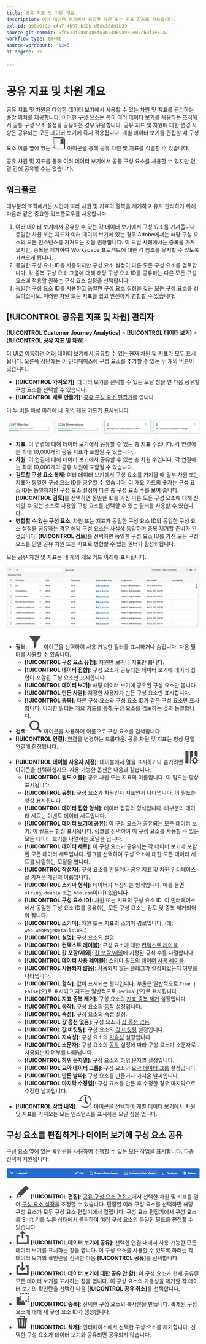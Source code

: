 ```yaml
---
title: 공유 지표 및 차원 개요
description: 여러 데이터 보기에서 동일한 차원 또는 지표 참조를 사용합니다.
exl-id: 998a9f9b-cfa7-4b97-b32b-d50e35d01b39
source-git-commit: 5fd023f988e485f04654869a982e02cb0f3e52a1
workflow-type: tm+mt
source-wordcount: '1245'
ht-degree: 0%

---
```


# 공유 지표 및 차원 개요

공유 지표 및 차원은 다양한 데이터 보기에서 사용할 수 있는 차원 및 지표를 관리하는 중앙 위치를 제공합니다. 이러한 구성 요소는 특히 여러 데이터 보기를 사용하는 조직에서 공통 구성 요소 설정을 공유하는 경우 유용합니다. 공유 지표 및 차원에 대한 변경 사항은 공유되는 모든 데이터 보기에 즉시 적용됩니다. 개별 데이터 보기를 편집할 때 구성 요소 이름 옆에 있는 ![공유 구성 요소 아이콘](/help/assets/icons/CCLibrary.svg) 아이콘을 통해 공유 차원 및 지표를 식별할 수 있습니다.

공유 차원 및 지표를 통해 여러 데이터 보기에서 공통 구성 요소를 사용할 수 있지만 연결 간에 공유할 수는 없습니다.

## 워크플로

대부분의 조직에서는 시간에 따라 차원 및 지표의 중복을 제거하고 유지 관리하기 위해 다음과 같은 중요한 워크플로우를 사용합니다.

1. 여러 데이터 보기에서 공유할 수 있는 각 데이터 보기에서 구성 요소를 가져옵니다. 동일한 차원 또는 지표가 여러 데이터 보기에 있는 경우 Adobe에서는 해당 구성 요소의 모든 인스턴스를 가져오는 것을 권장합니다. 이 모범 사례에서는 중복을 가져오지만, 중복을 제거하여 Workspace 프로젝트에 대한 각 참조를 유지할 수 있도록 가져오게 됩니다.
1. 동일한 구성 요소 ID를 사용하지만 구성 요소 설정이 다른 모든 구성 요소를 검토합니다. 각 중복 구성 요소 그룹에 대해 해당 구성 요소 ID를 공유하는 다른 모든 구성 요소에 적용할 원하는 구성 요소 설정을 선택합니다.
1. 동일한 구성 요소 ID를 사용하고 동일한 구성 요소 설정을 갖는 모든 구성 요소를 검토하십시오. 이러한 차원 또는 지표를 쉽고 안전하게 병합할 수 있습니다.

## [!UICONTROL 공유된 지표 및 차원] 관리자

**[!UICONTROL Customer Journey Analytics]** > **[!UICONTROL 데이터 보기]** > **[!UICONTROL 공유 지표 및 차원]**

이 UI로 이동하면 여러 데이터 보기에서 공유할 수 있는 현재 차원 및 지표가 모두 표시됩니다. 오른쪽 상단에는 이 인터페이스에 구성 요소를 추가할 수 있는 두 개의 버튼이 있습니다.

* **[!UICONTROL 가져오기]**: 데이터 보기를 선택할 수 있는 모달 창을 연 다음 공유할 구성 요소를 선택할 수 있습니다.
* **[!UICONTROL 새로 만들기]**: [공유 구성 요소 편집기](shared-component-editor.md)를 엽니다.

이 두 버튼 바로 아래에 네 개의 개요 카드가 표시됩니다.

![개요 카드 미리 보기](assets/overview-cards.png)

* **지표**: 이 연결에 대해 데이터 보기에서 공유할 수 있는 총 지표 수입니다. 각 연결에는 최대 10,000개의 공유 지표가 포함될 수 있습니다.
* **차원**: 이 연결에 대해 데이터 보기에서 공유할 수 있는 총 차원 수입니다. 각 연결에는 최대 10,000개의 공유 차원이 포함될 수 있습니다.
* **검토할 구성 요소 복제**: 여러 데이터 보기에서 구성 요소를 가져올 때 일부 차원 또는 지표가 동일한 구성 요소 ID를 공유할 수 있습니다. 이 개요 카드의 숫자는 구성 요소 ID는 동일하지만 구성 요소 설정이 다른 총 구성 요소 수를 보여 줍니다. **[!UICONTROL 검토]**&#x200B;를 선택하면 동일한 ID를 가진 다른 모든 구성 요소에 대해 신뢰할 수 있는 소스로 사용할 구성 요소를 선택할 수 있는 필터를 사용할 수 있습니다.
* **병합할 수 있는 구성 요소**: 차원 또는 지표가 동일한 구성 요소 ID와 동일한 구성 요소 설정을 공유하는 경우 해당 구성 요소는 사실상 동일하며 중복 제거할 준비가 된 것입니다. **[!UICONTROL 검토]**&#x200B;를 선택하면 동일한 구성 요소 ID를 가진 모든 구성 요소를 단일 공유 차원 또는 지표로 병합할 수 있는 필터가 활성화됩니다.

모든 공유 차원 및 지표는 네 개의 개요 카드 아래에 표시됩니다.

![사용 가능한 차원 및 지표 미리 보기](assets/shared-metrics-dimensions.png)

* **필터**: ![필터 아이콘](../../assets/icons/Filter.svg) 아이콘을 선택하여 사용 가능한 필터를 표시하거나 숨깁니다. 다음 필터를 사용할 수 있습니다.
   * **[!UICONTROL 구성 요소 유형]**: 차원만 보거나 지표만 봅니다.
   * **[!UICONTROL 데이터 집합]**: 구성 요소가 공유되는 데이터 보기에 데이터 집합이 포함된 구성 요소만 표시합니다.
   * **[!UICONTROL 데이터 보기]**: 해당 데이터 보기에 공유된 구성 요소만 봅니다.
   * **[!UICONTROL 만든 사람]**: 지정한 사용자가 만든 구성 요소만 표시합니다.
   * **[!UICONTROL 중복]**: 다른 구성 요소와 구성 요소 ID가 같은 구성 요소만 표시합니다. 이러한 필터는 개요 카드를 통해 구성 요소를 검토하는 것과 동일합니다.
* **검색**: ![검색 아이콘](../../assets/icons/Search.svg) 아이콘을 사용하여 이름으로 구성 요소를 검색합니다.
* **[!UICONTROL 연결]**: [연결](/help/connections/overview.md)을 변경하는 드롭다운. 공유 차원 및 지표는 항상 단일 연결에 한정됩니다.
* **[!UICONTROL 테이블 사용자 지정]**: 테이블에서 열을 표시하거나 숨기려면 ![테이블 사용자 지정 아이콘](/help/assets/icons/ColumnSetting.svg) 아이콘을 선택하십시오. 사용 가능한 옵션은 다음과 같습니다.
   * **[!UICONTROL 필드 이름]**: 공유 차원 또는 지표의 이름입니다. 이 필드는 항상 표시됩니다.
   * **[!UICONTROL 유형]**: 구성 요소가 차원인지 지표인지 나타냅니다. 이 필드는 항상 표시됩니다.
   * **[!UICONTROL 데이터 집합 형식]**: 데이터 집합의 형식입니다. 대부분의 데이터 세트는 이벤트 데이터 세트입니다.
   * **[!UICONTROL 데이터 보기에 공유]**: 이 구성 요소가 공유되는 모든 데이터 보기. 이 필드는 항상 표시됩니다. 링크를 선택하여 이 구성 요소를 사용할 수 있는 모든 데이터 보기를 나열하는 모달을 엽니다.
   * **[!UICONTROL 데이터 세트]**: 이 구성 요소가 공유되는 각 데이터 보기에 포함된 모든 데이터 세트입니다. 링크를 선택하여 구성 요소에 대한 모든 데이터 세트를 나열하는 모달을 엽니다.
   * **[!UICONTROL 작성자]**: 구성 요소를 만들거나 공유 지표 및 차원 인터페이스로 가져온 개인의 이름입니다.
   * **[!UICONTROL 스키마 형식]**: 데이터가 저장되는 형식입니다. 예를 들면 `string`, `double` 또는 `boolean`이(가) 있습니다.
   * **[!UICONTROL 구성 요소 ID]**: 차원 또는 지표의 구성 요소 ID. 이 인터페이스에서 동일한 구성 요소 ID를 공유하는 모든 구성 요소는 검토 및 중복 제거되어야 합니다.
   * **[!UICONTROL 스키마]**: 차원 또는 지표의 스키마 경로입니다. (예: `web.webPageDetails.URL`)
   * **[!UICONTROL 설명]**: 구성 요소의 [설명](/help/data-views/component-settings/overview.md).
   * **[!UICONTROL 컨텍스트 레이블]**: 구성 요소에 대한 [컨텍스트 레이블](/help/data-views/component-settings/overview.md).
   * **[!UICONTROL 값 포함/제외]**: [값 포함/제외](/help/data-views/component-settings/include-exclude-values.md)에 지정된 규칙 수를 나열합니다.
   * **[!UICONTROL 데이터 사용 레이블]**: 스키마 필드의 [데이터 사용 레이블](https://experienceleague.adobe.com/en/docs/experience-platform/data-governance/labels/overview).
   * **[!UICONTROL 사용되지 않음]**: 사용되지 않는 플래그가 설정되었는지 여부를 나타냅니다.
   * **[!UICONTROL 형식]**: 값이 표시되는 형식입니다. 부울은 일반적으로 `True | False`(으)로 표시되고 지표는 일반적으로 `Decimal`(으)로 표시됩니다.
   * **[!UICONTROL 지표 중복 제거]**: 구성 요소의 [지표 중복 제거](/help/data-views/component-settings/metric-deduplication.md) 설정입니다.
   * **[!UICONTROL 동작]**: 구성 요소의 [동작](/help/data-views/component-settings/behavior.md) 설정입니다.
   * **[!UICONTROL 속성]**: 구성 요소의 [속성](/help/data-views/component-settings/attribution.md) 설정.
   * **[!UICONTROL 값 옵션 없음]**: 구성 요소의 [값 옵션 없음](/help/data-views/component-settings/no-value-options.md).
   * **[!UICONTROL 값 버킷팅]**: 구성 요소의 [값 버킷팅](/help/data-views/component-settings/value-bucketing.md) 설정입니다.
   * **[!UICONTROL 지속성]**: 구성 요소의 [지속성](/help/data-views/component-settings/persistence.md) 설정입니다.
   * **[!UICONTROL 소문자]**: 구성 요소의 [동작](/help/data-views/component-settings/behavior.md) 설정에 따라 구성 요소가 소문자로 사용되는지 여부를 나타냅니다.
   * **[!UICONTROL 하위 문자열]**: 구성 요소의 [하위 문자열](/help/data-views/component-settings/substring.md) 설정입니다.
   * **[!UICONTROL 요약 데이터 그룹]**: 구성 요소의 [요약 데이터 그룹](/help/data-views/component-settings/summary-data-group.md) 설정입니다.
   * **[!UICONTROL 만든 날짜]**: 구성 요소를 만들거나 가져온 날짜입니다.
   * **[!UICONTROL 마지막 수정일]**: 구성 요소를 만든 후 수정한 경우 마지막으로 수정한 날짜입니다.
* **[!UICONTROL 작업 내역]**: ![내역 아이콘](/help/assets/icons/History.svg) 아이콘을 선택하여 개별 데이터 보기에서 차원 및 지표를 가져오는 모든 인스턴스를 표시하는 모달 창을 엽니다.

## 구성 요소를 편집하거나 데이터 보기에 구성 요소 공유

구성 요소 옆에 있는 확인란을 사용하여 수행할 수 있는 모든 작업을 표시합니다. 다중 선택이 지원됩니다.

![사용 가능한 작업 미리 보기](assets/smd-actions.png)

* ![연필 아이콘](/help/assets/icons/Edit.svg) **[!UICONTROL 편집]**: [공유 구성 요소 편집기](shared-component-editor.md)에서 선택한 차원 및 지표를 열어 [구성 요소 설정](/help/data-views/component-settings/overview.md)을 조정할 수 있습니다. 편집할 여러 구성 요소를 선택하면 해당 구성 요소가 모두 구성 요소 편집기에서 열립니다. 구성 요소 편집기에서 구성 요소를 Shift 키를 누른 상태에서 클릭하여 여러 구성 요소의 동일한 필드를 편집할 수 있습니다.
* ![공유 아이콘](/help/assets/icons/Share.svg) **[!UICONTROL 데이터 보기에 공유]**: 선택한 연결 내에서 사용 가능한 모든 데이터 보기를 표시하는 창을 엽니다. 이 구성 요소를 사용할 수 있도록 하려는 각 데이터 보기의 확인란을 선택한 다음 **[!UICONTROL 공유]**&#x200B;를 선택합니다.
* ![공유 안 함 아이콘](/help/assets/icons/SaveTo.svg) **[!UICONTROL 데이터 보기에 대한 공유 안 함]**: 이 구성 요소가 현재 공유된 모든 데이터 보기를 표시하는 창을 엽니다. 이 구성 요소의 가용성을 제거할 각 데이터 보기의 확인란을 선택한 다음 **[!UICONTROL 공유 취소]**&#x200B;를 선택합니다.
* ![중복 아이콘](/help/assets/icons/Copy.svg) **[!UICONTROL 중복]**: 선택한 구성 요소의 복사본을 만듭니다. 복제된 구성 요소에 대해 새 구성 요소 ID가 생성됩니다.
* ![삭제 아이콘](/help/assets/icons/Delete.svg) **[!UICONTROL 삭제]**: 인터페이스에서 선택한 구성 요소를 제거합니다. 선택한 구성 요소가 데이터 보기와 공유되면 공유되지 않습니다.
